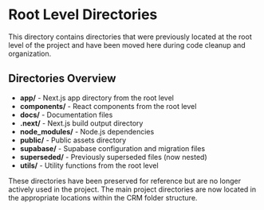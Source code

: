 # Root Level Directories

This directory contains directories that were previously located at the root level of the project and have been moved here during code cleanup and organization.

## Directories Overview

- **app/** - Next.js app directory from the root level
- **components/** - React components from the root level
- **docs/** - Documentation files
- **.next/** - Next.js build output directory
- **node_modules/** - Node.js dependencies
- **public/** - Public assets directory
- **supabase/** - Supabase configuration and migration files
- **superseded/** - Previously superseded files (now nested)
- **utils/** - Utility functions from the root level

These directories have been preserved for reference but are no longer actively used in the project. The main project directories are now located in the appropriate locations within the CRM folder structure.
